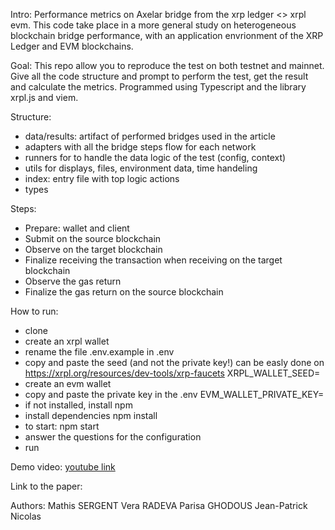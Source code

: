Intro:
Performance metrics on Axelar bridge from the xrp ledger <> xrpl evm.
This code take place in a more general study on heterogeneous blockchain bridge performance, with an application envrionment of the XRP Ledger and EVM blockchains.

Goal:
This repo allow you to reproduce the test on both testnet and mainnet.
Give all the code structure and prompt to perform the test, get the result and calculate the metrics.
Programmed using Typescript and the library xrpl.js and viem.

Structure:
- data/results: artifact of performed bridges used in the article
- adapters with all the bridge steps flow for each network
- runners for to handle the data logic of the test (config, context) 
- utils for displays, files, environment data, time handeling
- index: entry file with top logic actions
- types

Steps:
- Prepare: wallet and client
- Submit on the source blockchain
- Observe on the target blockchain
- Finalize receiving the transaction when receiving on the target blockchain
- Observe the gas return
- Finalize the gas return on the source blockchain

How to run:
- clone
- create an xrpl wallet
- rename the file .env.example in .env
- copy and paste the seed (and not the private key!)
can be easly done on https://xrpl.org/resources/dev-tools/xrp-faucets
XRPL_WALLET_SEED=
- create an evm wallet
- copy and paste the private key in the .env
EVM_WALLET_PRIVATE_KEY=
- if not installed, install npm
- install dependencies npm install
- to start: npm start
- answer the questions for the configuration
- run

Demo video:
[youtube link]()

Link to the paper:

Authors:
Mathis SERGENT
Vera RADEVA
Parisa GHODOUS
Jean-Patrick
Nicolas